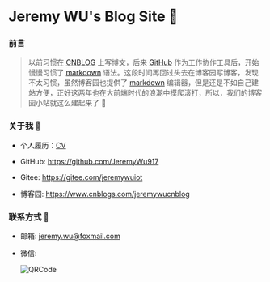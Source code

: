 # Jeremy WU's Blog Site :tada:

### 前言

> 以前习惯在 [CNBLOG](https://www.cnblogs.com/jeremywucnblog/) 上写博文，后来 [GitHub](https://github.com/JeremyWu917) 作为工作协作工具后，开始慢慢习惯了 [markdown](https://markdown.com.cn/basic-syntax/) 语法。这段时间再回过头去在博客园写博客，发现不太习惯，虽然博客园也提供了 [markdown](https://markdown.com.cn/basic-syntax/) 编辑器，但是还是不如自己建站方便，正好这两年也在大前端时代的浪潮中摸爬滚打，所以，我们的博客园小站就这么建起来了 :tada:

### 关于我 :man_with_gua_pi_mao:

- 个人履历：[CV](https://jeremywuiot.gitee.io/)

- GitHub: https://github.com/JeremyWu917

- Gitee: https://gitee.com/jeremywuiot

- 博客园: https://www.cnblogs.com/jeremywucnblog

### 联系方式 :iphone:

- 邮箱: jeremy.wu@foxmail.com

- 微信:

   ![QRCode](https://gitee.com/jeremywuiot/img-res-all/raw/master/src/iie_shop/wechat.png)

